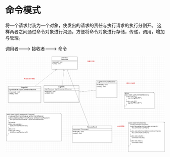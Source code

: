 # 命令模式

将一个请求封装为一个对象，使发出的请求的责任与执行请求的执行分割开。 
这样两者之间通过命令对象进行沟通，方便将命令对象进行存储，传递，调用，增加与管理。


调用者---> 接收者---> 命令


![img.png](img.png)